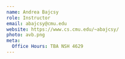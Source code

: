 ```yaml
---
name: Andrea Bajcsy
role: Instructor
email: abajcsy@cmu.edu
website: https://www.cs.cmu.edu/~abajcsy/
photo: avb.png
meta:
  Office Hours: TBA NSH 4629
---
```

